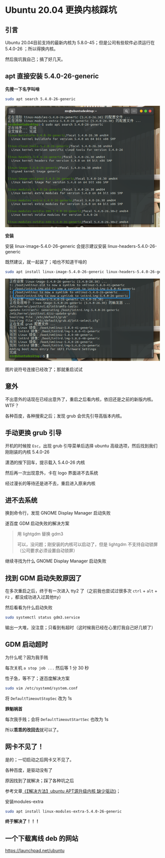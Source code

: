 # Ubuntu 20.04 更换内核踩坑

## 引言

Ubuntu 20.04目前支持的最新内核为 5.8.0-45；但是公司有些软件必须运行在 5.4.0-26 ；所以得换内核。

然后我坑我自己；搞了好几天。



## apt 直接安装 5.4.0-26-generic

**先搜一下名字叫啥**

```bash
sudo apt search 5.4.0-26-generic
```

![01](img/010/01.png)

**安装**

安装 linux-image-5.4.0-26-generic 会提示建议安装 linux-headers-5.4.0-26-generic

既然建议，就一起装了；咱也不知道干啥的

```bash
sudo apt install linux-image-5.4.0-26-generic linux-headers-5.4.0-26-generic
```

![02](img/010/02.png)

图片说符号连接已经改了；那就重启试试



## 意外

不出意外的话现在已经出意外了，重启之后看内核，依旧还是之前的新版内核。WTF？

各种百度，各种搜索之后；发现 grub 会优先引导高版本内核。



## 手动更换 grub 引导

开机的时候按 ```Esc```，出现 grub 引导菜单后选择 ubuntu 高级选项，然后找到我们刚刚装的内核 5.4.0-26

潇洒的按下回车，提示载入 5.4.0-26 内核

然后再一次出现意外，卡在 logo 界面进不去系统

经过漫长的等待还是进不去，重启进入原来内核



## 进不去系统

换到命令行，发现 GNOME Display Manager 启动失败

遂百度 GDM 启动失败的解决方案

> 用 lightgdm 替换 gdm3
>
> 可以，没问题；刚安装的内核可以启动了，但是 lightgdm 不支持自动锁屏（公司要求必须设置自动锁屏）

继续寻找为什么 GNOME Display Manager 启动失败



## 找到 GDM 启动失败原因了

在多次重启之后，终于有一次进入 tty2 了（之前我也尝试过很多次 ```ctrl``` + ```alt``` + ```F2``` ，都没成功进入过其他tty）

然后看看为什么启动失败

```bash
sudo systemctl status gdm3.service
```

输出一大堆，没注意；只看到有超时（这时候我已经在心里打我自己好几顿了）



## GDM 启动超时

为什么呢？因为我手贱

每次关机  ```a stop job ...```  然后等 1 分 30 秒

性子急，等不了；遂百度解决方案

```bash
sudo vim /etc/systemd/system.conf
```

将 ```DefaultTimeoutStopSec``` 改为 1s

**罪魁祸首**

每次我手贱；会将 ```DefaultTimeoutStartSec``` 也改为 1s

所以**乖乖的改回去**就可以了。



## 网卡不见了！

是的；一切启动之后网卡又不见了。

各种百度，是驱动没有了

原因找到了就解决；踩了各种坑之后

参考文章[《【解决方法】ubuntu APT源升级内核 缺少驱动》](https://blog.csdn.net/weixin_45662166/article/details/108866319)；

安装modules-extra

```bash
sudo apt install linux-modules-extra-5.4.0-26-generic
```

**终于解决了！！！**



## 一个下载离线 deb 的网站

<https://launchpad.net/ubuntu>